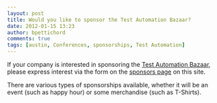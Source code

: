 ```yaml
---
layout: post
title: Would you like to sponsor the Test Automation Bazaar?
date: 2012-01-15 13:23
author: bpettichord
comments: true
tags: [austin, Conferences, sponsorships, Test Automation]
---
```

If your company is interested in sponsoring the <a title="Test Automation Bazaar!" href="http://watir.com/test-automation-bazaar/">Test Automation Bazaar</a>, please express interest via the form on the <a title="Sponsors" href="http://watir.com/test-automation-bazaar/sponsors/">sponsors page</a> on this site.
<!--more-->

There are various types of sponsorships available, whether it will be an event (such as happy hour) or some merchandise (such as T-Shirts).
